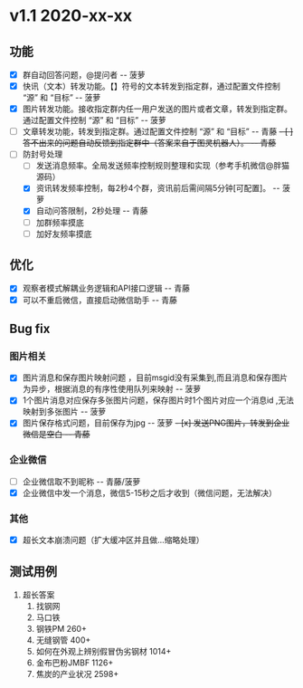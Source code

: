 # v1.1 2020-xx-xx

## 功能

- [x] 群自动回答问题，@提问者 -- 菠萝
- [x] 快讯（文本）转发功能。【】符号的文本转发到指定群，通过配置文件控制 “源” 和 “目标”  -- 菠萝
- [x] 图片转发功能。接收指定群内任一用户发送的图片或者文章，转发到指定群。通过配置文件控制 “源” 和 “目标”   -- 菠萝
- [ ] 文章转发功能，转发到指定群。通过配置文件控制 “源” 和 “目标”  -- 青藤
~~- [ ] 答不出来的问题自动反馈到指定群中（答案来自于图灵机器人）。  -- 青藤~~
- [ ] 防封号处理  
  - [ ] 发送消息频率。全局发送频率控制规则整理和实现（参考手机微信@胖猫源码） 
  - [x] 资讯转发频率控制，每2秒4个群，资讯前后需间隔5分钟[可配置]。 -- 菠萝
  - [x] 自动问答限制，2秒处理 -- 青藤
  - [ ] 加群频率摸底
  - [ ] 加好友频率摸底

## 优化

- [x] 观察者模式解耦业务逻辑和API接口逻辑 -- 青藤
- [x] 可以不重启微信，直接启动微信助手 -- 青藤

## Bug fix

### 图片相关

- [x] 图片消息和保存图片映射问题 ，目前msgid没有采集到,而且消息和保存图片为异步，根据消息的有序性使用队列来映射  -- 菠萝
- [x] 1个图片消息对应保存多张图片问题，保存图片时1个图片对应一个消息id ,无法映射到多张图片 -- 菠萝
- [x] 图片保存格式问题，目前保存为jpg -- 菠萝
~~- [x] 发送PNG图片，转发到企业微信是空白 -- 青藤~~

### 企业微信

- [ ] 企业微信取不到昵称 -- 青藤/菠萝
- [x] 企业微信中发一个消息，微信5-15秒之后才收到（微信问题，无法解决）

### 其他

- [x] 超长文本崩溃问题（扩大缓冲区并且做...缩略处理）

## 测试用例

1. 超长答案
   1. 找钢网
   2. 马口铁
   3. 钢铁PM 260+
   4. 无缝钢管 400+
   5. 如何在外观上辨别假冒伪劣钢材 1014+
   6. 金布巴粉JMBF 1126+
   7. 焦炭的产业状况 2598+